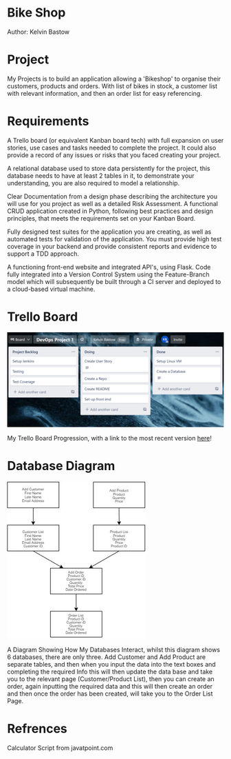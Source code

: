 # Bike Shop
Author: Kelvin Bastow

# Project

My Projects is to build an application allowing a 'Bikeshop' to organise their customers, products and orders. With list of bikes in stock, a customer list with relevant information, and then an order list for easy referencing.

# Requirements

A Trello board (or equivalent Kanban board tech) with full expansion on user stories, use cases and tasks needed to complete the project. It could also provide a record of any issues or risks that you faced creating your project.

A relational database used to store data persistently for the project, this database needs to have at least 2 tables in it, to demonstrate your understanding, you are also required to model a relationship.

Clear Documentation from a design phase describing the architecture you will use for you project as well as a detailed Risk Assessment. A functional CRUD application created in Python, following best practices and design principles, that meets the requirements set on your Kanban Board.

Fully designed test suites for the application you are creating, as well as automated tests for validation of the application. You must provide high test coverage in your backend and provide consistent reports and evidence to support a TDD approach.

A functioning front-end website and integrated API's, using Flask. Code fully integrated into a Version Control System using the Feature-Branch model which will subsequently be built through a CI server and deployed to a cloud-based virtual machine.

# Trello Board

![Trello Board](/images/trelloboard.png)

My Trello Board Progression, with a link to the most recent version [here][trello-link]!

[trello-link]: https://trello.com/b/DM3YN6AK/devops-project-1

# Database Diagram

![Database Diagram](/images/bikeshop.jpg)

A Diagram Showing How My Databases Interact, whilst this diagram shows 6 databases, there are only three. Add Customer and Add Product are separate tables, and then when you input the data into the text boxes and completing the required Info this will then update the data base and take you to the relevant page (Customer/Product List), then you can create an order, again inputting the required data and this will then create an order and then once the order has been created, will take you to the Order List Page.

# Refrences

Calculator Script from javatpoint.com
